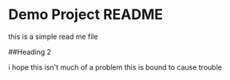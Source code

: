 # Demo Project README

this is a simple read me file

##Heading 2

i hope this isn't much of a problem
this is bound to cause trouble